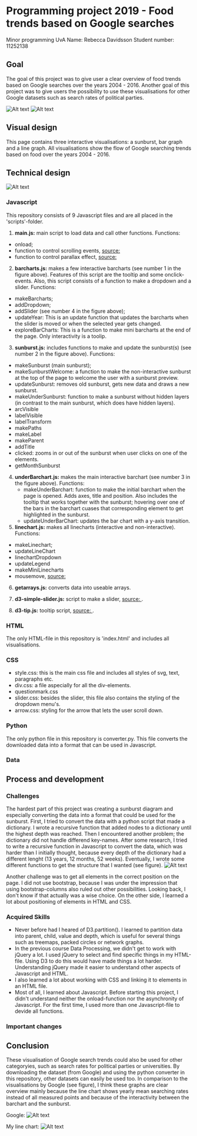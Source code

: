# Programming project 2019 - Food trends based on Google searches
Minor programming UvA
Name: Rebecca Davidsson
Student number: 11252138

## Goal
The goal of this project was to give user a clear overview of food trends based on Google searches over the years 2004 - 2016. Another goal of this project was to give users the possibility to use these visualisations for other Google datasets such as search rates of political parties.  

![Alt text](doc/page1.png)
![Alt text](doc/page2.png)

## Visual design
This page contains three interactive visualisations: a sunburst, bar graph and a line graph. All visualisations show the flow of Google searching trends based on food over the years 2004 - 2016.

## Technical design
![Alt text](doc/numbers.png)

### Javascript
This repository consists of 9 Javascript files and are all placed in the 'scripts'-folder.
1. **main.js:** main script to load data and call other functions.
Functions:
  * onload;
  * function to control scrolling events, [source: ](https://www.w3schools.com/jquery/tryit.asp?filename=tryjquery_eff_animate_smoothscroll)
  * function to control parallax effect, [source: ](https://codepen.io/martinwolf/pen/ZGXKEX/)
2. **barcharts.js:** makes a few interactive barcharts (see number 1 in the figure above). Features of this script are the tooltip and some onclick-events.
Also, this script consists of a function to make a dropdown and a slider.
Functions:
  * makeBarcharts;
  * addDropdown;
  * addSlider (see number 4 in the figure above);
  * updateYear: This is an update function that updates the barcharts when the slider is moved or when the selected year gets changed.
  * exploreBarCharts: This is a function to make mini barcharts at the end of the page. Only interactivity is a toolip.
3. **sunburst.js:** includes functions to make and update the sunburst(s) (see number 2 in the figure above).
Functions:
  * makeSunburst (main sunburst);
  * makeSunburstWelcome: a function to make the non-interactive sunburst at the top of the page to welcome the user with a sunburst preview.
  * updateSunburst: removes old sunburst, gets new data and draws a new sunburst.
  * makeUnderSunburst: function to make a sunburst without hidden layers (in contrast to the main sunburst, which does have hidden layers).
  * arcVisible
  * labelVisible
  * labelTransform
  * makePaths
  * makeLabel
  * makeParent
  * addTitle
  * clicked: zooms in or out of the sunburst when user clicks on one of the elements.
  * getMonthSunburst
4. **underBarchart.js:** makes the main interactive barchart (see number 3 in the figure above).
Functions:
    * makeUnderBarchart: function to make the initial barchart when the page is opened. Adds axes, title and position. Also includes the tooltip that works together with the sunburst; hovering over one of the bars in the barchart cuases that corresponding element to get highlighted in the sunburst.
    * updateUnderBarChart: updates the bar chart with a y-axis transition.
5. **linechart.js:** makes all linecharts (interactive and non-interactive).
Functions:
  * makeLinechart;
  * updateLineChart
  * linechartDropdown
  * updateLegend
  * makeMiniLinecharts
  * mousemove, [source: ](https://bl.ocks.org/alandunning/cfb7dcd7951826b9eacd54f0647f48d3)  
6. **getarrays.js:** converts data into useable arrays.

7. **d3-simple-slider.js:** script to make a slider, [source: ](https://github.com/johnwalley/d3-simple-slider   ).
8. **d3-tip.js:** tooltip script, [source: ](https://github.com/jprichardson/d3-tooltip).

### HTML
The only HTML-file in this repository is 'index.html' and includes all visualisations.

### CSS
* style.css: this is the main css file and includes all styles of svg, text, paragraphs etc.
* div.css: a file aspecially for all the div-elements.
* questionmark.css
* slider.css: besides the slider, this file also contains the styling of the dropdown menu's.
* arrow.css: styling for the arrow that lets the user scroll down.

### Python
The only python file in this repository is converter.py. This file converts the downloaded data into a format that can be used in Javascript.

### Data


## Process and development

### Challenges
The hardest part of this project was creating a sunburst diagram and especially converting the data into a format that could be used for the sunburst. First, I tried to convert the data with a python script that made a dictionary. I wrote a recursive function that added nodes to a dictionary until the highest depth was reached. Then I encountered another problem; the dictionary did not handle differend key-names. After some research, I tried to write a recursive function in Javascript to convert the data, which was harder than I initially thought, because every depth of the dictionary had a different lenght (13 years, 12 months, 52 weeks). Eventually, I wrote some different functions to get the structure that I wanted (see figure).
![Alt text](doc/sunburst_format.png)

Another challenge was to get all elements in the correct position on the page. I did not use bootstrap, because I was under the impression that using bootstrap-columns also ruled out other possibilities. Looking back, I don't know if that actually was a wise choice. On the other side, I learned a lot about positioning of elements in HTML and CSS.

### Acquired Skills
* Never before had I heared of D3.partition(). I learned to partition data into parent, child, value and depth, which is useful for several things such as treemaps, packed circles or network graphs.
* In the previous course Data Processing, we didn't get to work with jQuery a lot. I used jQuery to select and find specific things in my HTML-file. Using D3 to do this would have made things a lot harder. Understanding jQuery made it easier to understand other aspects of Javascript and HTML.
* I also learned a lot about working with CSS and linking it to elements in an HTML file.
* Most of all, I learned about Javascript. Before starting this project, I didn't understand neither the onload-function nor the asynchronity of Javascript. For the first time, I used more than one Javascript-file to devide all functions.  

### Important changes



## Conclusion
These visualisation of Google search trends could also be used for other categoryies, such as search rates for political parties or universities. By downloading the dataset (from Google) and using the python converter in this repository, other datasets can easily be used too. In comparison to the visualisations by Google (see figure), I think these graphs are clear overview mainly because the line chart shows yearly mean searching rates instead of all measured points and because of the interactivity between the barchart and the sunburst.

Google:
![Alt text](doc/grapfruitGoogle.png)

My line chart:
![Alt text](doc/grapefruitMy.png)
